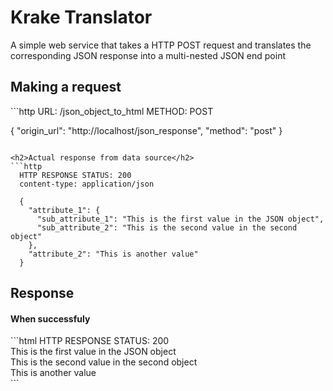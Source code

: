 Krake Translator
===

A simple web service that takes a HTTP POST request and translates the corresponding JSON response into a multi-nested JSON
end point

<h2>Making a request</h2>
```http
  URL: /json_object_to_html
  METHOD: POST

  {
    "origin_url": "http://localhost/json_response",
    "method": "post"
  }
```

<h2>Actual response from data source</h2>
```http
  HTTP RESPONSE STATUS: 200
  content-type: application/json

  {
    "attribute_1": {
      "sub_attribute_1": "This is the first value in the JSON object",
      "sub_attribute_2": "This is the second value in the second object"
    },
    "attribute_2": "This is another value"
  }
```

<h2>Response</h2>
<h4>When successfuly</h4>
```html
  HTTP RESPONSE STATUS: 200

  <html>
    <body>
      <div id="attribute_1">
        <div id="sub_attribute_1">
          This is the first value in the JSON object
        </div>
        <div id="sub_attribute_2">
          This is the second value in the second object
        </div>      
      </div>
      <div id="attribute_2">
        This is another value
      </div>
    </body>
  </html>
```

